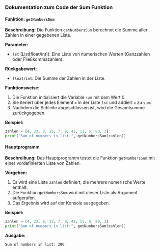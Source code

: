 ### Dokumentation zum Code der Sum Funktion

#### Funktion: `getNumbersSum`

**Beschreibung:**
Die Funktion `getNumbersSum` berechnet die Summe aller Zahlen in einer gegebenen Liste.

**Parameter:**
- `lst` (List[float/int]): Eine Liste von numerischen Werten (Ganzzahlen oder Fließkommazahlen).

**Rückgabewert:**
- `float/int`: Die Summe der Zahlen in der Liste.

**Funktionsweise:**
1. Die Funktion initialisiert die Variable `sum` mit dem Wert 0.
2. Sie iteriert über jedes Element `x` in der Liste `lst` und addiert `x` zu `sum`.
3. Nachdem die Schleife abgeschlossen ist, wird die Gesamtsumme zurückgegeben.

**Beispiel:**
```python
zahlen = [4, 23, 8, 13, 7, 9, 42, 11, 6, 80, 3]
print("Sum of numbers in list:", getNumbersSum(zahlen))
```

#### Hauptprogramm

**Beschreibung:**
Das Hauptprogramm testet die Funktion `getNumbersSum` mit einer vordefinierten Liste von Zahlen.

**Vorgehen:**
1. Es wird eine Liste `zahlen` definiert, die mehrere numerische Werte enthält.
2. Die Funktion `getNumbersSum` wird mit dieser Liste als Argument aufgerufen.
3. Das Ergebnis wird auf der Konsole ausgegeben.

**Beispiel:**
```python
zahlen = [4, 23, 8, 13, 7, 9, 42, 11, 6, 80, 3]
print("Sum of numbers in list:", getNumbersSum(zahlen))
```

**Ausgabe:**
```
Sum of numbers in list: 206
```
